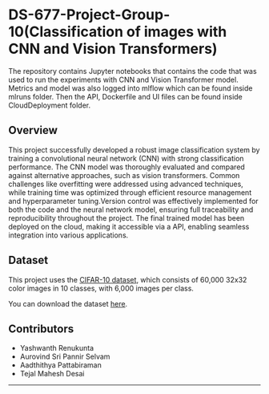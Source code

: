 # DS-677-Project-Group-10(Classification of images with CNN and Vision Transformers)

The repository contains Jupyter notebooks that contains the code that was used to run the experiments with CNN and Vision Transformer model. Metrics and model was also logged into mlflow which can be found inside mlruns folder. Then the API, Dockerfile and UI files can be found inside CloudDeployment folder.

## Overview

This project successfully developed a robust image classification system by training a convolutional neural network (CNN) with strong classification performance. The CNN model was thoroughly evaluated and compared against alternative approaches, such as vision transformers. Common challenges like overfitting were addressed using advanced techniques, while training time was optimized through efficient resource management and hyperparameter tuning.Version control was effectively implemented for both the code and the neural network model, ensuring full traceability and reproducibility throughout the project. The final trained model has been deployed on the cloud, making it accessible via a API, enabling seamless integration into various applications.

## Dataset

This project uses the [CIFAR-10 dataset](https://www.cs.toronto.edu/~kriz/cifar.html), which consists of 60,000 32x32 color images in 10 classes, with 6,000 images per class. 

You can download the dataset [here](https://www.cs.toronto.edu/~kriz/cifar.html).

## Contributors

- Yashwanth Renukunta 
- Aurovind Sri Pannir Selvam 
- Aadthithya Pattabiraman 
- Tejal Mahesh Desai 

---

